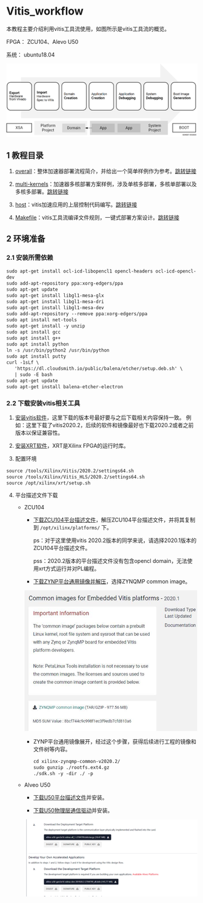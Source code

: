 # Vitis_workflow
本教程主要介绍利用vitis工具流使用，如图所示是vitis工具流的概览。

FPGA：  ZCU104、Alevo U50

系统：  ubuntu18.04

![图1 vitis工作流程](./img/vitis_workflow.image)

## 1 教程目录

1. [overall](./overall/README.md)：整体加速器部署流程简介，并给出一个简单样例作为参考。[跳转链接](./overall/README.md)

2. [multi-kernels](./multi-kernels/README.md)：加速器多核部署方案样例，涉及单核多部署，多核单部署以及多核多部署。[跳转链接](./multi-kernels/README.md)


3. [host](./host/README.md)：vitis加速应用的上层控制代码编写。[跳转链接](./host/README.md)

4. [Makefile](./Makefile/README.md)：vitis工具流编译文件规则，一键式部署方案设计。[跳转链接](./Makefile/README.md)


## 2 环境准备

### 2.1 安装所需依赖
```
sudo apt-get install ocl-icd-libopencl1 opencl-headers ocl-icd-opencl-dev
sudo add-apt-repository ppa:xorg-edgers/ppa 
sudo apt-get update
sudo apt-get install libgl1-mesa-glx
sudo apt-get install libgl1-mesa-dri
sudo apt-get install libgl1-mesa-dev
sudo add-apt-repository --remove ppa:xorg-edgers/ppa
sudo apt install net-tools
sudo apt-get install -y unzip
sudo apt install gcc
sudo apt install g++
sudo apt install python
ln -s /usr/bin/python2 /usr/bin/python
sudo apt install putty
curl -1sLf \
   'https://dl.cloudsmith.io/public/balena/etcher/setup.deb.sh' \
   | sudo -E bash
sudo apt-get update
sudo apt-get install balena-etcher-electron
```
### 2.2 下载安装vitis相关工具

1. [安装vitis软件](https://www.xilinx.com/support/download/index.html/content/xilinx/en/downloadNav/vitis.html)，这里下载的版本号最好要与之后下载相关内容保持一致。
	例如：这里下载了vitis2020.2，后续的软件和镜像最好也下载2020.2或者之前版本以保证兼容性。

2. [安装XRT软件](https://www.xilinx.com/products/design-tools/vitis/xrt.html#gettingstarted)，XRT是Xilinx FPGA的运行时库。

3. 配置环境
```
source /tools/Xilinx/Vitis/2020.2/settings64.sh
source /tools/Xilinx/Vitis_HLS/2020.2/settings64.sh
source /opt/xilinx/xrt/setup.sh
```

4. 平台描述文件下载

    +   ZCU104

        - [下载ZCU104平台描述文件](https://www.xilinx.com/support/download/index.html/content/xilinx/en/downloadNav/embedded-platforms.html)，解压ZCU104平台描述文件，并将其复制到 `/opt/xilinx/platforms/` 下。

	        ps：对于这里使用vitis 2020.2版本的同学来说，请选择2020.1版本的ZCU104平台描述文件。

	        pss：2020.2版本的平台描述文件没有包含opencl domain，无法使用xrt方式运行并对PL编程。

        - [下载ZYNP平台通用镜像并解压](xilinx.com/support/download/index.html/content/xilinx/en/downloadNav/embedded-platforms/archive-vitis-embedded.html)，选择ZYNQMP common image。

        ![图2 ZYNP平台通用镜像](./img/common_image.jpg)

        - ZYNP平台通用镜像展开，经过这个步骤，获得后续进行工程的镜像和文件树等内容。
            ```
            cd xilinx-zynqmp-common-v2020.2/
            sudo gunzip ./rootfs.ext4.gz
            ./sdk.sh -y -dir ./ -p
            ```

    + Alveo U50

        - [下载U50平台描述文件](https://www.xilinx.com/products/boards-and-kits/alveo/u50.html#gettingStarted)并安装。

        - [下载U50物理层通信驱动](https://www.xilinx.com/products/boards-and-kits/alveo/u50.html#gettingStarted)并安装。

        ![图3 U50相关开发文件](./img/u50_platform.png)